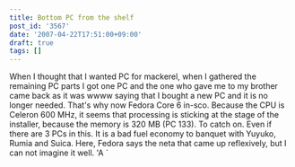 ```yaml
---
title: Bottom PC from the shelf
post_id: '3567'
date: '2007-04-22T17:51:00+09:00'
draft: true
tags: []
---
```


When I thought that I wanted PC for mackerel, when I gathered the remaining PC parts I got one PC and the one who gave me to my brother came back as it was wwww saying that I bought a new PC and it is no longer needed. That's why now Fedora Core 6 in-sco. Because the CPU is Celeron 600 MHz, it seems that processing is sticking at the stage of the installer, because the memory is 320 MB (PC 133). To catch on. Even if there are 3 PCs in this. It is a bad fuel economy to banquet with Yuyuko, Rumia and Suica. Here, Fedora says the neta that came up reflexively, but I can not imagine it well. 'A `
